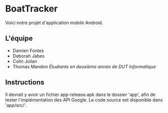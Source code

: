 # BoatTracker
Voici notre projet d'application mobile Android.

## L'équipe
- Damien Fontes
- Deborah Jabes
- Colin Joilan
- Thomas Mandon
_Étudiants en deuxième année de DUT Informatique_

## Instructions
Il devrait y avoir un fichier app-release.apk dans le dossier 'app', afin de tester l'implémentation des API Google.
Le code source est disponible dans 'app/src/'.

